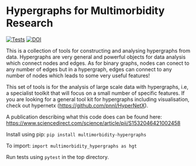 # Hypergraphs for Multimorbidity Research

[![Tests](https://github.com/jim-rafferty/multimorbidity_hypergraphs/actions/workflows/python-package-conda.yml/badge.svg)](https://github.com/jim-rafferty/multimorbidity_hypergraphs/actions/workflows/python-package-conda.yml) 
[![DOI](https://zenodo.org/badge/DOI/10.5281/zenodo.5569023.svg)](https://doi.org/10.5281/zenodo.5569023)

This is a collection of tools for constructing and analysing hypergraphs from 
data. Hypergraphs are very general and powerful objects for data analysis which 
connect nodes and edges. As for binary graphs, nodes can conect to any number of 
edges but in a hypergraph, edges can connect to any number of nodes which leads
to some very useful features! 

This set of tools is for the analysis of large scale data with hypergraphs, 
i.e, a specialist
toolkit that will focus on a small number of specific features. If you 
are looking for a general tool kit for hypergraphs including visualisation, check 
out hypernetx (https://github.com/pnnl/HyperNetX). 

A publication describing what this code does can be found here: https://www.sciencedirect.com/science/article/pii/S1532046421002458

Install using pip: `pip install multimorbidity-hypergraphs`

To import: `import multimorbidity_hypergraphs as hgt`

Run tests using `pytest` in the top directory.